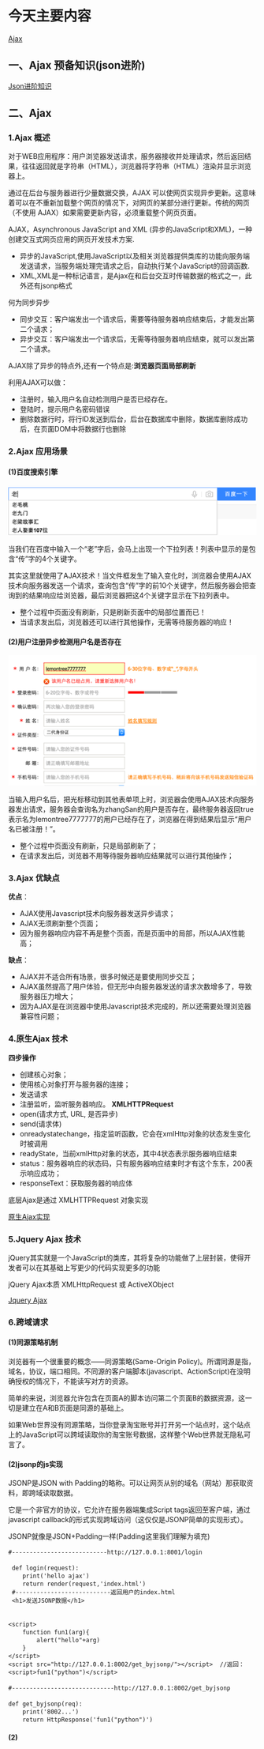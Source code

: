 # 今天主要内容
[Ajax]()

## 一、Ajax 预备知识(json进阶)
[Json进阶知识](https://github.com/xiaozhiqi2000/learn_django/blob/master/day14/jsonAdvance.md")

## 二、Ajax
### 1.Ajax 概述
对于WEB应用程序：用户浏览器发送请求，服务器接收并处理请求，然后返回结果，往往返回就是字符串（HTML），浏览器将字符串（HTML）渲染并显示浏览器上。

通过在后台与服务器进行少量数据交换，AJAX 可以使网页实现异步更新。这意味着可以在不重新加载整个网页的情况下，对网页的某部分进行更新。传统的网页（不使用 AJAX）如果需要更新内容，必须重载整个网页页面。

AJAX，Asynchronous JavaScript and XML (异步的JavaScript和XML)，一种创建交互式网页应用的网页开发技术方案.
- 异步的JavaScript,使用JavaScript以及相关浏览器提供类库的功能向服务端发送请求，当服务端处理完请求之后，自动执行某个JavaScript的回调函数.
- XML,XML是一种标记语言，是Ajax在和后台交互时传输数据的格式之一，此外还有jsonp格式

何为同步异步
- 同步交互：客户端发出一个请求后，需要等待服务器响应结束后，才能发出第二个请求；
- 异步交互：客户端发出一个请求后，无需等待服务器响应结束，就可以发出第二个请求。

AJAX除了异步的特点外,还有一个特点是:**浏览器页面局部刷新**

利用AJAX可以做：
- 注册时，输入用户名自动检测用户是否已经存在。
- 登陆时，提示用户名密码错误
- 删除数据行时，将行ID发送到后台，后台在数据库中删除，数据库删除成功后，在页面DOM中将数据行也删除

### 2.Ajax 应用场景
#### (1)百度搜索引擎
![avatar](/day14/imgs/131.png)

当我们在百度中输入一个“老”字后，会马上出现一个下拉列表！列表中显示的是包含“传”字的4个关键字。

其实这里就使用了AJAX技术！当文件框发生了输入变化时，浏览器会使用AJAX技术向服务器发送一个请求，查询包含“传”字的前10个关键字，然后服务器会把查询到的结果响应给浏览器，最后浏览器把这4个关键字显示在下拉列表中。

- 整个过程中页面没有刷新，只是刷新页面中的局部位置而已！
- 当请求发出后，浏览器还可以进行其他操作，无需等待服务器的响应！
#### (2)用户注册异步检测用户名是否存在
![avatar](/day14/imgs/142.png)

当输入用户名后，把光标移动到其他表单项上时，浏览器会使用AJAX技术向服务器发出请求，服务器会查询名为zhangSan的用户是否存在，最终服务器返回true表示名为lemontree7777777的用户已经存在了，浏览器在得到结果后显示“用户名已被注册！”。

- 整个过程中页面没有刷新，只是局部刷新了；
- 在请求发出后，浏览器不用等待服务器响应结果就可以进行其他操作；

### 3.Ajax 优缺点
**优点**：
- AJAX使用Javascript技术向服务器发送异步请求；
- AJAX无须刷新整个页面；
- 因为服务器响应内容不再是整个页面，而是页面中的局部，所以AJAX性能高；

**缺点**：
- AJAX并不适合所有场景，很多时候还是要使用同步交互；
- AJAX虽然提高了用户体验，但无形中向服务器发送的请求次数增多了，导致服务器压力增大；
- 因为AJAX是在浏览器中使用Javascript技术完成的，所以还需要处理浏览器兼容性问题；

### 4.原生Ajax 技术
**四步操作**
- 创建核心对象；
- 使用核心对象打开与服务器的连接；
- 发送请求
- 注册监听，监听服务器响应。
**XMLHTTPRequest**
- open(请求方式, URL, 是否异步)
- send(请求体)
- onreadystatechange，指定监听函数，它会在xmlHttp对象的状态发生变化时被调用
- readyState，当前xmlHttp对象的状态，其中4状态表示服务器响应结束
- status：服务器响应的状态码，只有服务器响应结束时才有这个东东，200表示响应成功；
- responseText：获取服务器的响应体

底层Ajax是通过 XMLHTTPRequest 对象实现

[原生Ajax实现](https://github.com/xiaozhiqi2000/learn_django/blob/master/day14/SourceAjax.md")

### 5.Jquery Ajax 技术

jQuery其实就是一个JavaScript的类库，其将复杂的功能做了上层封装，使得开发者可以在其基础上写更少的代码实现更多的功能

jQuery Ajax本质 XMLHttpRequest 或 ActiveXObject 

[Jquery Ajax](https://github.com/xiaozhiqi2000/learn_django/blob/master/day14/JqueryAjax.md)

### 6.跨域请求
#### (1)同源策略机制
浏览器有一个很重要的概念——同源策略(Same-Origin Policy)。所谓同源是指，域名，协议，端口相同。不同源的客户端脚本(javascript、ActionScript)在没明确授权的情况下，不能读写对方的资源。

简单的来说，浏览器允许包含在页面A的脚本访问第二个页面B的数据资源，这一切是建立在A和B页面是同源的基础上。

如果Web世界没有同源策略，当你登录淘宝账号并打开另一个站点时，这个站点上的JavaScript可以跨域读取你的淘宝账号数据，这样整个Web世界就无隐私可言了。
#### (2)jsonp的js实现
JSONP是JSON with Padding的略称。可以让网页从别的域名（网站）那获取资料，即跨域读取数据。

它是一个非官方的协议，它允许在服务器端集成Script tags返回至客户端，通过javascript callback的形式实现跨域访问（这仅仅是JSONP简单的实现形式）。

JSONP就像是JSON+Padding一样(Padding这里我们理解为填充)
```
#---------------------------http://127.0.0.1:8001/login

 def login(request):
    print('hello ajax')
    return render(request,'index.html')
 #---------------------------返回用户的index.html
 <h1>发送JSONP数据</h1>


<script>
    function fun1(arg){
        alert("hello"+arg)
    }
</script>
<script src="http://127.0.0.1:8002/get_byjsonp/"></script>  //返回：<script>fun1("python")</script>

#-----------------------------http://127.0.0.1:8002/get_byjsonp

def get_byjsonp(req):
    print('8002...')
    return HttpResponse('fun1("python")')
```

#### (2)



















